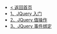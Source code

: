* [< 返回首页](/)
* [1、JQuery 入门](/前端开发/前端基础/JQuery/1、JQuery%20入门.md)
* [2、JQuery 值操作](/前端开发/前端基础/JQuery/2、JQuery%20值操作.md)
* [3、JQuery 事件绑定](/前端开发/前端基础/JQuery/3、JQuery%20事件绑定.md)